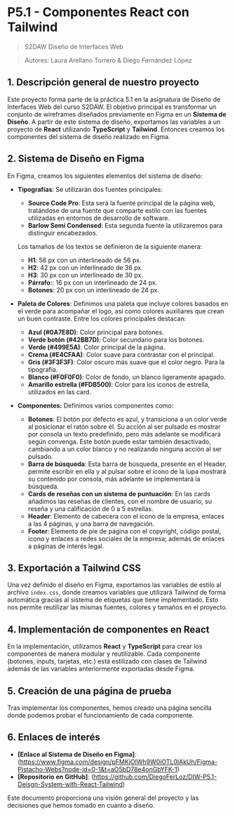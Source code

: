# P5.1 - Componentes React con Tailwind
> S2DAW Diseño de Interfaces Web

> Autores: Laura Arellano Torrero & Diego Fernández López

## 1. Descripción general de nuestro proyecto

Este proyecto forma parte de la práctica 5.1 en la asignatura de Diseño de Interfaces Web del curso S2DAW. El objetivo principal es transformar un conjunto de wireframes diseñados previamente en Figma en un **Sistema de Diseño**. A partir de este sistema de diseño, exportamos las variables a un proyecto de **React** utilizando **TypeScript** y **Tailwind**. Entonces creamos los componentes del sistema de diseño realizado en Figma.

## 2. Sistema de Diseño en Figma

En Figma, creamos los siguientes elementos del sistema de diseño:

- **Tipografías**: Se utilizarán dos fuentes principales: 
  - **Source Code Pro**: Esta será la fuente principal de la página web, tratándose de una fuente que comparte estilo con las fuentes utilizadas en entornos de desarrollo de software.
  - **Barlow Semi Condensed**: Esta segunda fuente la utilizaremos para distinguir encabezados.
  
  Los tamaños de los textos se definieron de la siguiente manera:
  - **H1**: 56 px con un interlineado de 56 px.
  - **H2**: 42 px con un interlineado de 36 px.
  - **H3**: 30 px con un interlineado de 30 px.
  - **Párrafo:**: 16 px con un interlineado de 24 px.
  - **Botones**: 20 px con un interlineado de 24 px.

- **Paleta de Colores**: Definimos una paleta que incluye colores basados en el verde para acompañar el logo, así como colores auxiliares que crean un buen contraste. Entre los colores principales destacan:
  - **Azul (#0A7E8D)**: Color principal para botones.
  - **Verde botón (#42BB7D)**: Color secundario para los botones.
  - **Verde (#499E5A)**: Color principal de la página.
  - **Crema (#E4CFAA)**: Color suave para contrastar con el principal.
  - **Gris (#3F3F3F)**: Color oscuro más suave que el color negro. Para la tipografía.
  - **Blanco (#F0F0F0)**: Color de fondo, un blanco ligeramente apagado.
  - **Amarillo estrella (#FDB500)**: Color para los iconos de estrella, utilizados en las card.
  
- **Componentes:** Definimos varios componentes como:
  - **Botones**: El botón por defecto es azul, y transiciona a un color verde al posicionar el ratón sobre él. Su acción al ser pulsado es mostrar por consola un texto predefinido, pero más adelante se modificará según convenga. Este botón puede estar también desactivado, cambiando a un color blanco y no realizando ninguna acción al ser pulsado.
  - **Barra de búsqueda**: Esta barra de búsqueda, presente en el Header, permite escribir en ella y al pulsar sobre el icono de la lupa mostrará su contenido por consola, más adelante se implementará la búsqueda.
  - **Cards de reseñas con un sistema de puntuación**: En las cards añadimos las reseñas de clientes, con el nombre de usuario, su reseña y una calificación de 0 a 5 estrellas.
  - **Header**: Elemento de cabecera con el icono de la empresa, enlaces a las 4 páginas, y una barra de navegación.
  - **Footer**: Elemento de pie de página con el copyright, código postal, icono y enlaces a redes sociales de la empresa; además de enlaces a páginas de interés legal.

## 3. Exportación a Tailwind CSS

Una vez definido el diseño en Figma, exportamos las variables de estilo al archivo `index.css`, donde creamos variables que utilizará Tailwind de forma automática gracias al sistema de etiquetas que tiene implementado. Esto nos permite reutilizar las mismas fuentes, colores y tamaños en el proyecto.

## 4. Implementación de componentes en React

En la implementación, utilizamos **React** y **TypeScript** para crear los componentes de manera modular y reutilizable. Cada componente (botones, inputs, tarjetas, etc.) está estilizado con clases de Tailwind además de las variables anteriormente exportadas desde Figma.

## 5. Creación de una página de prueba

Tras implementar los componentes, hemos creado una página sencilla donde podemos probar el funcionamiento de cada componente.

## 6. Enlaces de interés

- **[Enlace al Sistema de Diseño en Figma]**:(https://www.figma.com/design/pFMKjOIWh9W0iOTL0lAkUh/Figma-Pistacho-Webs?node-id=0-1&t=aO5bD78e4onGbYFK-1)
- **[Repositorio en GitHub]**: (https://github.com/DiegoFerLoz/DIW-P5.1-Deisgn-System-with-React-Tailwind)

Este documento proporciona una visión general del proyecto y las decisiones que hemos tomado en cuanto a diseño. 

